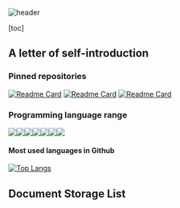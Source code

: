 ![header](https://capsule-render.vercel.app/api?type=slice&color=gradient&text=Jungin-Kim&fontSize=40&fontAlign=70&animation=fadeIn&rotate=8&fontAlignY=15&desc=A_letter_of_self-introduction_and_Document_Storage_List&descAlign=60&descAlignY=40)

[toc]

## A letter of self-introduction

### Pinned repositories

[![Readme Card](https://github-readme-stats.vercel.app/api/pin/?username=Team-Shift-4&repo=Team-Shift-4.github.io&theme=vue-dark&layout=compact)](https://github.com/Team-Shift-4/Team-Shift-4.github.io) [![Readme Card](https://github-readme-stats.vercel.app/api/pin/?username=Team-Shift-4&repo=workspace&theme=vue-dark&layout=compact)](https://github.com/Team-Shift-4/workspace) [![Readme Card](https://github-readme-stats.vercel.app/api/pin/?username=Team-Shift-4&repo=Document-Sharing&theme=vue-dark&layout=compact)](https://github.com/Team-Shift-4/Document-Sharing)

### Programming language range

![](https://img.shields.io/badge/C-273849?style=for-the-badge&logo=c&logoColor=white)![](https://img.shields.io/badge/javascript-273849?style=for-the-badge&logo=javascript&logoColor=white)![](https://img.shields.io/badge/Vue.js-273849?style=for-the-badge&logo=vue.js&logoColor=white)![](https://img.shields.io/badge/Reverse_Engineering-273849?style=for-the-badge&logo=hexo&logoColor=white)![](https://img.shields.io/badge/Oracle-273849?style=for-the-badge&logo=oracle&logoColor=white)![](https://img.shields.io/badge/mysql-273849?style=for-the-badge&logo=mysql&logoColor=white)![](https://img.shields.io/badge/postgresql-273849?style=for-the-badge&logo=postgresql&logoColor=white)

#### Most used languages in Github

[![Top Langs](https://github-readme-stats.vercel.app/api/top-langs/?username=99JungInKim&theme=vue-dark&layout=compact)](https://github.com/99JungInKim/github-readme-stats)

## Document Storage List
